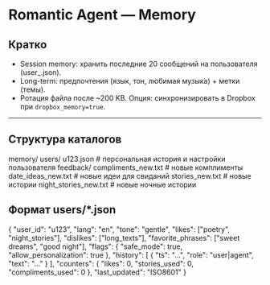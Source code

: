 # Romantic Agent — Memory

## Кратко
- Session memory: хранить последние 20 сообщений на пользователя (user_<id>.json).
- Long-term: предпочтения (язык, тон, любимая музыка) + метки (темы).
- Ротация файла после ~200 KB. Опция: синхронизировать в Dropbox при `dropbox_memory=true`.

----

## Структура каталогов
memory/
  users/
    u123.json              # персональная история и настройки пользователя
  feedback/
    compliments_new.txt    # новые комплименты
    date_ideas_new.txt     # новые идеи для свиданий
    stories_new.txt        # новые истории
    night_stories_new.txt  # новые ночные истории

## Формат users/*.json
{
  "user_id": "u123",
  "lang": "en",
  "tone": "gentle",
  "likes": ["poetry", "night_stories"],
  "dislikes": ["long_texts"],
  "favorite_phrases": ["sweet dreams", "good night"],
  "flags": { "safe_mode": true, "allow_personalization": true },
  "history": [ { "ts": "...", "role": "user|agent", "text": "..." } ],
  "counters": { "likes": 0, "stories_used": 0, "compliments_used": 0 },
  "last_updated": "ISO8601"
}